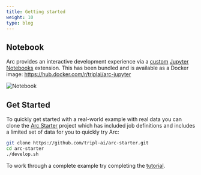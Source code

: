 ```yaml
---
title: Getting started
weight: 10
type: blog
---
```


## Notebook

Arc provides an interactive development experience via a [custom](https://github.com/tripl-ai/arc-jupyter) [Jupyter Notebooks](https://jupyter.org/) extension. This has been bundled and is available as a Docker image: https://hub.docker.com/r/triplai/arc-jupyter

![Notebook](/img/arc-starter.png)

## Get Started

To quickly get started with a real-world example with real data you can clone the [Arc Starter](https://github.com/tripl-ai/arc-starter) project which has included job definitions and includes a limited set of data for you to quickly try Arc:

```bash
git clone https://github.com/tripl-ai/arc-starter.git
cd arc-starter
./develop.sh
```

To work through a complete example try completing the [tutorial](/tutorial).